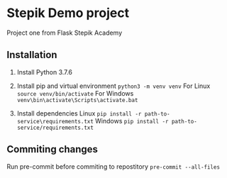 # Stepik Demo project
 Project one from Flask Stepik Academy

## Installation

1. Install Python 3.7.6
2. Install pip and virtual environment
 `python3 -m venv venv`
 For Linux
 `source venv/bin/activate`
 For Windows
 `venv\bin\activate\Scripts\activate.bat`

3. Install dependencies
 Linux
 `pip install -r path-to-service\requirements.txt`
 Windows
 `pip install -r path-to-service/requirements.txt`

## Commiting changes
Run pre-commit before commiting to repostitory
 `pre-commit --all-files`

